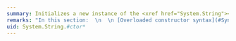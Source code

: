 ```yaml
---
summary: Initializes a new instance of the <xref href="System.String"></xref> class.
remarks: "In this section:  \n  \n [Overloaded constructor syntax](#Syntax)   \n [Parameters](#Params)   \n [Exceptions](#Exceptions)   \n [Which method do I call?](#Tasks)   \n [Creating strings](#Creating_Strings)   \n [Handling repetitive strings](#Repetitive)   \n Examples of instantiating strings:   \n [Using string assignment](#Ctor1_Example)  \n [Using a character array](#Ctor2_Example)  \n [Using a portion of a character array and repeating a single character](#Ctor3_Example)  \n [Using a pointer to a character array](#Ctor4_Example)  \n [Using  a pointer and a range of an array](#Ctor5_Example)  \n [Using a pointer to a signed byte array](#Ctor6_Example)  \n[Version information](#Versions)  \n  \n<a name=\"Syntax\"></a>   \n## Overloaded constructor syntax  \n String constructors fall into two categories: those without pointer parameters, and those with pointer parameters. The constructors that use pointers are not CLS-compliant. In addition, Visual Basic does not support the use of pointers, and C# requires code that uses pointers to run in an unsafe context. For more information, see [unsafe](~/docs/csharp/language-reference/keywords/unsafe.md).  \n  \n For additional guidance on choosing an overload, see [Which method do I call?](#Tasks)  \n  \n `String(Char[]`  `value` `)`  \n Initializes the new instance to the value indicated by an array of Unicode characters. This constructor copies Unicode characters([example](#Ctor2_Example)).  \n  \n `String(Char[]`  `value` `, Int32`  `startIndex` `, Int32`  `length` `)`  \n Initializes the new instance to the value indicated by an array of Unicode characters, a starting character position within that array, and a length ([example](#Ctor3_Example)).  \n  \n `String(Char`  `c` `, Int32`  `count` `)`  \n Initializes the new instance to the value indicated by a specified Unicode character repeated a specified number of times ([example](#Ctor3_Example)).  \n  \n `String(char*`  `value` `)`  \n **(Not CLS-compliant)** Initializes the new instance to the value indicated by a pointer to an array of Unicode characters that is terminated by a null character (U+0000 or '\\0'). ([example](#Ctor4_Example)).  \n  \n Permission: <xref:System.Security.SecurityCriticalAttribute>, requires full trust for the immediate caller. This member cannot be used by partially trusted or transparent code.  \n  \n `String(char*`  `value` `, Int32`  `startIndex` `, Int32`  `length` `)`  \n **(Not CLS-compliant)** Initializes the new instance to the value indicated by a pointer to an array of Unicode characters, a starting character position within that array, and a length. The constructor copies the Unicode characters from `value` starting at index `startIndex` and ending at index `startIndex` + `length` – 1 ([example](#Ctor5_Example)).  \n  \n Permission: <xref:System.Security.SecurityCriticalAttribute>, requires full trust for the immediate caller. This member cannot be used by partially trusted or transparent code.  \n  \n `String(SByte*`  `value` `)`  \n **(Not CLS-compliant)** Initializes the new instance to the value indicated by a pointer to an array of 8-bit signed integers. The array is assumed to represent a string encoded using the current system code page (that is, the encoding specified by <xref:System.Text.Encoding.Default%2A?displayProperty=fullName>). The constructor processes characters from `value` starting from the location specified by the pointer until a null character (0x00) is reached ([example](#Ctor6_Example)).  \n  \n Permission: <xref:System.Security.SecurityCriticalAttribute>, requires full trust for the immediate caller. This member cannot be used by partially trusted or transparent code.  \n  \n `String(SByte*`  `value` `, Int32`  `startIndex` `, Int32`  `length` `)`  \n **(Not CLS-compliant)** Initializes the new instance to the value indicated by a pointer to an array of 8-bit signed integers, a starting position within that array, and a length.  The array is assumed to represent a string encoded using the current system code page (that is, the encoding specified by <xref:System.Text.Encoding.Default%2A?displayProperty=fullName>). The constructor processes characters from value starting at `startIndex` and ending at `startIndex` + `length` – 1 ([example](#Ctor6_Example)).  \n  \n Permission: <xref:System.Security.SecurityCriticalAttribute>, requires full trust for the immediate caller. This member cannot be used by partially trusted or transparent code.  \n  \n `String(SByte*`  `value` `, Int32`  `startIndex` `, Int32`  `length` `, Encoding`  `enc` `)`  \n **(Not CLS-compliant)** Initializes the new instance to the value indicated by a pointer to an array of 8-bit signed integers, a starting position within that array, a length, and an <xref:System.Text.Encoding> object.  \n  \n Permission: <xref:System.Security.SecurityCriticalAttribute>, requires full trust for the immediate caller. This member cannot be used by partially trusted or transparent code.  \n  \n<a name=\"Params\"></a>   \n## Parameters  \n Here is a complete list of parameters used by <xref:System.String>constructors that do not include a pointer parameter. For the parameters used by each overload, see the overload syntax above.  \n  \n|Parameter|Type|Description|  \n|---------------|----------|-----------------|  \n|`value`|<xref:System.Char>[]|An array of Unicode characters.|  \n|`c`|<xref:System.Char>|A Unicode character.|  \n|`startIndex`|<xref:System.Int32>|The starting position in `value` of the first character in the new string.<br /><br /> Default value: 0|  \n|`length`|<xref:System.Int32>|The number of characters in `value` to include in the new string.<br /><br /> Default value: <xref:System.Array.Length%2A?displayProperty=fullName>|  \n|`count`|<xref:System.Int32>|The number of times the character `c` is repeated in the new string. If `count` is zero, the value of the new object is <xref:System.String.Empty?displayProperty=fullName>.|  \n  \n Here is a complete list of parameters used by <xref:System.String>constructors that include a pointer parameter. For the parameters used by each overload, see the overload syntax above.  \n  \n|Parameter|Type|Description|  \n|---------------|----------|-----------------|  \n|`value`|<xref:System.Char>*<br /><br /> -or-<br /><br /> <xref:System.SByte>\\*|A pointer to a null-terminated array of Unicode characters or an array of 8-bit signed integers. If `value` is `null` or an empty array, the value of the new string is <xref:System.String.Empty?displayProperty=fullName>.|  \n|`startIndex`|<xref:System.Int32>|The index of the array element that defines the first character in the new string.<br /><br /> Default value: 0|  \n|`length`|<xref:System.Int32>|The number of array elements to use to create the new string. If length is zero, the constructor creates a string whose value is <xref:System.String.Empty?displayProperty=fullName>.<br /><br /> Default value: <xref:System.Array.Length%2A?displayProperty=fullName>|  \n|`enc`|<xref:System.Text.Encoding>|An object that specifies how the `value` array is encoded.<br /><br /> Default value: <xref:System.Text.Encoding.Default%2A?displayProperty=fullName>, or the system's current ANSI code page|  \n  \n<a name=\"Exceptions\"></a>   \n## Exceptions  \n Here's a list of exceptions thrown by constructors that do not include pointer parameters.  \n  \n|Exception|Condition|Thrown by|  \n|---------------|---------------|---------------|  \n|<xref:System.ArgumentNullException>|`value` is `null`.|[String(Char\\<xref:System.String.%23ctor%28System.Char%5B%5D%2CSystem.Int32%2CSystem.Int32%29>|  \n|<xref:System.ArgumentOutOfRangeException>|`startIndex`,`length`, or `count` is less than zero.<br /><br /> -or-<br /><br /> The sum of `startIndex` and `length` is greater than the number of elements in `value`.<br /><br /> -or-<br /><br /> `count` is less than zero.|<xref:System.String.%23ctor%28System.Char%2CSystem.Int32%29><br /><br /> [String(Char\\<xref:System.String.%23ctor%28System.Char%5B%5D%2CSystem.Int32%2CSystem.Int32%29>|  \n  \n Here's a list of exceptions thrown by constructors that include pointer parameters.  \n  \n|Exception|Condition|Thrown by|  \n|---------------|---------------|---------------|  \n|<xref:System.ArgumentException>|`value` specifies an array that contains an invalid Unicode character.<br /><br /> -or-<br /><br /> `value`or `value` + `startIndex`specifies an address that is less than 64K.<br /><br /> -or-<br /><br /> A new <xref:System.String> instance could not be initialized from the `value` byte array because `value` does not use the default code page encoding.|All constructors with pointers.|  \n|<xref:System.ArgumentNullException>|`value` is null.|<xref:System.String.%23ctor%28System.SByte%2A%29><br /><br /> <xref:System.String.%23ctor%28System.SByte%2A%2CSystem.Int32%2CSystem.Int32%29><br /><br /> <xref:System.String.%23ctor%28System.SByte%2A%2CSystem.Int32%2CSystem.Int32%2CSystem.Text.Encoding%29>|  \n|<xref:System.ArgumentOutOfRangeException>|The current process does not have read access to all the addressed characters.<br /><br /> -or-<br /><br /> `startIndex` or `length` is less than zero, `value` + `startIndex` cause a pointer overflow, or the current process does not have read access to all the addressed characters.<br /><br /> -or-<br /><br /> The length of the new string is too large to allocate.|All constructors with pointers.|  \n|<xref:System.AccessViolationException>|`value`, or `value` + `startIndex` + `length` – 1, specifies an invalid address.|<xref:System.String.%23ctor%28System.SByte%2A%29><br /><br /> <xref:System.String.%23ctor%28System.SByte%2A%2CSystem.Int32%2CSystem.Int32%29><br /><br /> <xref:System.String.%23ctor%28System.SByte%2A%2CSystem.Int32%2CSystem.Int32%2CSystem.Text.Encoding%29>|  \n  \n<a name=\"Tasks\"></a>   \n## Which method do I call?  \n  \n|To|Call or use|  \n|--------|-----------------|  \n|Create a string.|Assignment from a string literal or an existing string ([example](#Ctor1_Example))|  \n|Create a string from an entire character array.|[String(Char\\<xref:System.String.%23ctor%28System.Char%5B%5D%29> ([example](#Ctor2_Example))|  \n|Createa string from a portion of a character array.|[String(Char\\<xref:System.String.%23ctor%28System.Char%5B%5D%2CSystem.Int32%2CSystem.Int32%29> ([example](#Ctor3_Example))|  \n|Create a string that repeats the same character multiple times.|<xref:System.String.%23ctor%28System.Char%2CSystem.Int32%29> ([example](#Ctor3_Example))|  \n|Create a string from a pointer to a Unicode or wide character array.|<xref:System.String.%23ctor%28System.Char%2A%29>|  \n|Create a string from a portion of a Unicode or wide character array by using its pointer.|<xref:System.String.%23ctor%28System.Char%2A%2CSystem.Int32%2CSystem.Int32%29>|  \n|Create a string from a C++ `char` array.|<xref:System.String.%23ctor%28System.SByte%2A%29>, <xref:System.String.%23ctor%28System.SByte%2A%2CSystem.Int32%2CSystem.Int32%29><br /><br /> -or-<br /><br /> <xref:System.String.%23ctor%28System.SByte%2A%2CSystem.Int32%2CSystem.Int32%2CSystem.Text.Encoding%29>|  \n|Create a string from ASCII characters.|<xref:System.Text.ASCIIEncoding.GetString%2A?displayProperty=fullName>|  \n  \n<a name=\"Creating_Strings\"></a>   \n## Creating strings  \n The most commonly used technique for creating strings programmatically is simple assignment, as illustrated in [this example](#Ctor1_Example). The <xref:System.String> class also includes four types of constructor overloads that let you create strings from the following values:  \n  \n-   From a character array (an array of UTF-16-encoded characters). You can create a new <xref:System.String> object from the characters in the entire array or a portion of it. The [String(Char\\<xref:System.String.%23ctor%28System.Char%5B%5D%29> constructor copies all the characters in the array to the new string. The [String(Char\\<xref:System.String.%23ctor%28System.Char%5B%5D%2CSystem.Int32%2CSystem.Int32%29> constructor copies the characters from index `startIndex` to index `startIndex` + `length` – 1 to the new string. If `length` is zero, the value of the new string is <xref:System.String.Empty?displayProperty=fullName>.  \n  \n     If your code repeatedly instantiates strings that have the same value, you can improve application performance by using an alternate means of creating strings. For more information, see [Handling repetitive strings](#Repetitive).  \n  \n-   From a single character that is duplicated zero, one, or more times, by using the <xref:System.String.%23ctor%28System.Char%2CSystem.Int32%29> constructor. If `count` is zero, the value of the new string is <xref:System.String.Empty?displayProperty=fullName>.  \n  \n-   From a pointer to a null-terminated character array, by using the <xref:System.String.%23ctor%28System.Char%2A%29> or <xref:System.String.%23ctor%28System.Char%2A%2CSystem.Int32%2CSystem.Int32%29> constructor. Either the entire array or a specified range can be used to initialize the string. The constructor copies a sequence of Unicode characters starting from the specified pointer or from the specified pointer plus `startIndex` and continuing to the end of the array or for `length` characters. If `value` is a null pointer or `length` is zero, the constructor creates a string whose value is <xref:System.String.Empty?displayProperty=fullName>. If the copy operation proceeds to the end of the array and the array is not null-terminated, the constructor behavior is system-dependent. Such a condition might cause an access violation.  \n  \n     If the array contains any embedded null characters (U+0000 or '\\0') and the <xref:System.String.%23ctor%28System.Char%2A%2CSystem.Int32%2CSystem.Int32%29> overload is called, the string instance contains `length` characters including any embedded nulls. The following example shows what happens when a pointer to an array of 10 elements that includes two null characters is passed to the <xref:System.String.%23ctor%28System.Char%2A%2CSystem.Int32%2CSystem.Int32%29> method. Because the address is the beginning of the array and all elements in the array are to be added to the string, the constructor instantiates a string with ten characters, including two embedded nulls. On the other hand, if the same array is passed to the <xref:System.String.%23ctor%28System.Char%2A%29> constructor, the result is a four-character string that does not include the first null character.  \n  \n     [!code-cpp[System.String.ctor#5](~/samples/snippets/cpp/VS_Snippets_CLR_System/system.string.ctor/cpp/chptrctor_null.cpp#5)]\n     [!code-csharp[System.String.ctor#5](~/samples/snippets/csharp/VS_Snippets_CLR_System/system.string.ctor/cs/chptrctor_null.cs#5)]  \n  \n     The array must contain Unicode characters. In C++, this means that the character array must be defined either as the managed <xref:System.Char>[] type or the unmanaged`wchar_t`[] type.  \n  \n     If the <xref:System.String.%23ctor%28System.Char%2A%29> overload is called and the array is not null-terminated, or if the <xref:System.String.%23ctor%28System.Char%2A%2CSystem.Int32%2CSystem.Int32%29> overload is called and `startIndex` + `length`-1 includes a range that it outside the memory allocated for the sequence of characters, the behavior of the constructor is system-dependent, and an access violation may occur. In addition, on the Intel Itanium processor, calls to the<xref:System.String.%23ctor%28System.Char%2A%2CSystem.Int32%2CSystem.Int32%29>constructor may throw a <xref:System.DataMisalignedException> exception. If this occurs, call the [String(Char\\<xref:System.String.%23ctor%28System.Char%5B%5D%2CSystem.Int32%2CSystem.Int32%29> instead.  \n  \n-   From a pointer to a signed byte array. Either the entire array or a specified range can be used to initialize the string. The sequence of bytes can be interpreted by using the default code page encoding, or an encoding can be specified in the constructor call. If the constructor tries to instantiate a string from an entire array that is not null-terminated, or if the range of the array from `value` + `startIndex` to `value` + `startIndex` + `length` -1 is outside of the memory allocated for the array, the behavior of this constructor is system-dependent, and an access violation may occur.  \n  \n     The three constructors that include a signed byte array as a parameter are designed primarily to convert a C++ `char` array to a string, as shown in this example:  \n  \n     [!code-cpp[System.String.Ctor#4](~/samples/snippets/cpp/VS_Snippets_CLR_System/system.string.ctor/cpp/sbyte_ctor1.cpp#4)]  \n  \n     If the array contains any null characters ('\\0') or bytes whose value is 0 and the <xref:System.String.%23ctor%28System.SByte%2A%2CSystem.Int32%2CSystem.Int32%29> overload is called, the string instance contains `length` characters including any embedded nulls. The following example shows what happens when a pointer to an array of 10 elements that includes two null characters is passed to the <xref:System.String.%23ctor%28System.SByte%2A%2CSystem.Int32%2CSystem.Int32%29> method. Because the address is the beginning of the array and all elements in the array are to be added to the string, the constructor instantiates a string with ten characters, including two embedded nulls. On the other hand, if the same array is passed to the <xref:System.String.%23ctor%28System.SByte%2A%29> constructor, the result is a four-character string that does not include the first null character.  \n  \n     [!code-cpp[System.String.ctor#6](~/samples/snippets/cpp/VS_Snippets_CLR_System/system.string.ctor/cpp/ptrctor_null.cpp#6)]\n     [!code-csharp[System.String.ctor#6](~/samples/snippets/csharp/VS_Snippets_CLR_System/system.string.ctor/cs/ptrctor_null.cs#6)]  \n  \n     Because the <xref:System.String.%23ctor%28System.SByte%2A%29> and <xref:System.String.%23ctor%28System.SByte%2A%2CSystem.Int32%2CSystem.Int32%29> constructors interpret `value` by using the default ANSI code page, calling these constructors with identical byte arrays may create strings that have different values on different systems.  \n  \n<a name=\"Repetitive\"></a>   \n## Handling repetitive strings  \n Apps that parse or decode streams of text often use the [String(Char\\<xref:System.String.%23ctor%28System.Char%5B%5D%2CSystem.Int32%2CSystem.Int32%29> constructor or the [StringBuilder.Append(Char\\<xref:System.Text.StringBuilder.Append%28System.Char%5B%5D%2CSystem.Int32%2CSystem.Int32%29?displayProperty=fullName> method to convert sequences of characters into a string. Repeatedly creating new strings with the same value instead of creating and reusing one string wastes memory. If you are likely to create the same string value repeatedly by calling the [String(Char\\<xref:System.String.%23ctor%28System.Char%5B%5D%2CSystem.Int32%2CSystem.Int32%29> constructor, even if you do not know in advance what those identical string values may be, you can use a lookup table instead.  \n  \n For example, suppose you read and parse a stream of characters from a file that contains XML tags and attributes. When you parse the stream, you repeatedly encounter certain tokens (that is, sequences of characters that have a symbolic meaning). Tokens equivalent to the strings \"0\", \"1\", \"true\", and \"false\" are likely to occur frequently in an XML stream.  \n  \n Instead of converting each token into a new string, you can create a <xref:System.Xml.NameTable?displayProperty=fullName> object to hold commonly occurring strings. The <xref:System.Xml.NameTable> object improves performance, because it retrieves stored strings without allocating temporary memory. When you encounter a token, use the [NameTable.Get(Char\\<xref:System.Xml.NameTable.Get%28System.Char%5B%5D%2CSystem.Int32%2CSystem.Int32%29?displayProperty=fullName> method to retrieve the token from the table. If the token exists, the method returns the corresponding string. If the token does not exist, use the [NameTable.Add(Char\\<xref:System.Xml.NameTable.Add%28System.Char%5B%5D%2CSystem.Int32%2CSystem.Int32%29?displayProperty=fullName> method to insert the token into the table and to get the corresponding string.  \n  \n<a name=\"Ctor1_Example\"></a>   \n## Example 1: Using string assignment  \n The following example creates a new string by assigning it a string literal. It creates a second string by assigning the value of the first string to it. These are the two most common ways to instantiate a new <xref:System.String> object.  \n  \n [!code-cpp[System.String.ctor#1](~/samples/snippets/cpp/VS_Snippets_CLR_System/system.string.ctor/cpp/assignment.cpp#1)]\n [!code-csharp[System.String.ctor#1](~/samples/snippets/csharp/VS_Snippets_CLR_System/system.string.ctor/cs/ctor1.cs#1)]\n [!code-vb[System.String.ctor#1](~/samples/snippets/visualbasic/VS_Snippets_CLR_System/system.string.ctor/vb/ctor1.vb#1)]  \n  \n<a name=\"Ctor2_Example\"></a>   \n## Example 2: Using a character array  \n The following example demonstrates how to create a new <xref:System.String> object from a character array.  \n  \n [!code-cpp[stringexample1#1](~/samples/snippets/cpp/VS_Snippets_CLR/stringexample1/CPP/source.cpp#1)]\n [!code-csharp[stringexample1#1](~/samples/snippets/csharp/VS_Snippets_CLR/stringexample1/CS/source.cs#1)]\n [!code-vb[stringexample1#1](~/samples/snippets/visualbasic/VS_Snippets_CLR/stringexample1/VB/source.vb#1)]  \n  \n<a name=\"Ctor3_Example\"></a>   \n## Example 3: Using a portion of a character array and repeating a single character  \n The following example demonstrates how to create a new <xref:System.String> object from a portion of a character array, and how to create a new <xref:System.String> object that contains multiple occurrences of a single character.  \n  \n [!code-cpp[stringexample1#3](~/samples/snippets/cpp/VS_Snippets_CLR/stringexample1/CPP/source.cpp#3)]\n [!code-csharp[stringexample1#3](~/samples/snippets/csharp/VS_Snippets_CLR/stringexample1/CS/source.cs#3)]\n [!code-vb[stringexample1#3](~/samples/snippets/visualbasic/VS_Snippets_CLR/stringexample1/VB/source.vb#3)]  \n  \n<a name=\"Ctor4_Example\"></a>   \n## Example 4: Using a pointer to a character array  \n The following example demonstrates how to create a new <xref:System.String> object from a pointer to an array of characters. The C# example must be compiled by using the `/unsafe` compiler switch.  \n  \n [!code-cpp[System.String.Ctor#2](~/samples/snippets/cpp/VS_Snippets_CLR_System/system.string.ctor/cpp/char1_ctor.cpp#2)]\n [!code-csharp[System.String.Ctor#2](~/samples/snippets/csharp/VS_Snippets_CLR_System/system.string.ctor/cs/ctor2.cs#2)]  \n  \n<a name=\"Ctor5_Example\"></a>   \n## Example 5: Instantiating a string from a pointer and a range of an array  \n The following example examines the elements of a character array for either a period or an exclamation point. If one is found, it instantiates a string from the characters in the array that precede the punctuation symbol. If not, it instantiates a string with the entire contents of the array. The C# example must be compiled using the `/unsafe` compiler switch.  \n  \n [!code-cpp[System.String.Ctor#3](~/samples/snippets/cpp/VS_Snippets_CLR_System/system.string.ctor/cpp/char2_ctor.cpp#3)]\n [!code-csharp[System.String.Ctor#3](~/samples/snippets/csharp/VS_Snippets_CLR_System/system.string.ctor/cs/char2_ctor.cs#3)]  \n  \n<a name=\"Ctor6_Example\"></a>   \n## Example 6: Instantiating a string from a pointer to a signed byte array  \n The following example demonstrates how you can create an instance of the <xref:System.String> class with the <xref:System.String.%23ctor%28System.SByte%2A%29> constructor.  \n  \n [!code-cpp[stringexample1#2](~/samples/snippets/cpp/VS_Snippets_CLR/stringexample1/CPP/source.cpp#2)]\n [!code-csharp[stringexample1#2](~/samples/snippets/csharp/VS_Snippets_CLR/stringexample1/CS/source.cs#2)]  \n  \n<a name=\"Versions\"></a>   \n## Version information  \n .NET Framework  \n All overloads are supported in: 4.5, 4, 3.5, 3.0, 2.0, 1.1, 1.0  \n  \n .NET Framework Client Profile  \n All overloads are supported in: 4, 3.5 SP1  \n  \n Portable Class Library  \n All overloads without an <xref:System.SByte>`*` parameter are supported  \n  \n .NET for Windows Store apps  \n All overloads without an <xref:System.SByte>`*` parameter are supported in: Windows 8"
uid: System.String.#ctor*
---
```

